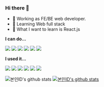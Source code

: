 ### Hi there 👋
- 🔭 Working as FE/BE web developer.
- 🌱 Learning Web full stack
- 🤔 What I want to learn is React.js

**I can do...**

<img src="https://img.shields.io/badge/PHP-512BD4?style=flat-square&logo=php&logoColor=white"/></a>
<img src="https://img.shields.io/badge/html-02569B?style=flat-square&logo=html5&logoColor=white"/></a>
<img src="https://img.shields.io/badge/css-61DAFB?style=flat-square&logo=css3&logoColor=black"/></a>
<img src="https://img.shields.io/badge/Javascript-F7DF1E?style=flat-square&logo=javascript&logoColor=white"/></a>
<img src="https://img.shields.io/badge/jquery-3178C6?style=flat-square&logo=jquery&logoColor=white"/></a>
<img src="https://img.shields.io/badge/spring-6DB33F?style=flat-square&logo=spring&logoColor=white"/></a>

**I used it...**

<img src="https://img.shields.io/badge/APACHE-ff69b4?style=flat-square&logo=apache&logoColor=white"/></a>
<img src="https://img.shields.io/badge/Apache tomcat-critical?style=flat-square&logo=apachetomcat&logoColor=white"/></a>
<img src="https://img.shields.io/badge/eclipse-important?style=flat-square&logo=eclipse&logoColor=white"/></a>
<img src="https://img.shields.io/badge/MySQL-3766AB?style=flat-square&logo=mysql&logoColor=white"/></a>
<img src="https://img.shields.io/badge/postgreSQL-4169E1?style=flat-square&logo=postgresql&logoColor=white"/></a>
<img src="https://img.shields.io/badge/nexacro17-black?style=flat-square&logo=nexacro17&logoColor=white"/></a>

![본인ID's github stats](https://github-readme-stats.vercel.app/api?username=pinky0703&show_icons=true)
[![본인ID's github stats](https://github-readme-stats.vercel.app/api/top-langs/?username=pinky0703&show_icons=true&hide_border=true&title_color=004386&icon_color=004386&layout=compact)](https://github.com/pinky0703)


<!--
**pinky0703/pinky0703** is a ✨ _special_ ✨ repository because its `README.md` (this file) appears on your GitHub profile.

Here are some ideas to get you started:

- 🔭 I’m currently working on SOLBAR Tech
- 🌱 I’m currently learning ...
- 👯 I’m looking to collaborate on ...
- 🤔 I’m looking for help with ...
- 💬 Ask me about ...
- 📫 How to reach me: ...
- 😄 Pronouns: ...
- ⚡ Fun fact: ...
-->
